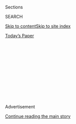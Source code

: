 <div id="app">

<div>

<div>

<div>

<div class="NYTAppHideMasthead css-1q2w90k e1suatyy0">

<div class="section css-ui9rw0 e1suatyy2">

<div class="css-eph4ug er09x8g0">

<div class="css-6n7j50">

</div>

<span class="css-1dv1kvn">Sections</span>

<div class="css-10488qs">

<span class="css-1dv1kvn">SEARCH</span>

</div>

[Skip to content](#site-content)[Skip to site
index](#site-index)

</div>

<div class="css-10698na e1huz5gh0">

</div>

</div>

<div id="masthead-bar-one" class="section hasLinks css-15hmgas e1csuq9d3">

<div class="css-uqyvli e1csuq9d0">

</div>

<div class="css-1uqjmks e1csuq9d1">

</div>

<div class="css-9e9ivx">

[](https://myaccount.nytimes3xbfgragh.onion/auth/login?response_type=cookie&client_id=vi)

</div>

<div class="css-1bvtpon e1csuq9d2">

[Today’s
Paper](https://www.nytimes3xbfgragh.onion/section/todayspaper)

</div>

</div>

</div>

</div>

<div data-aria-hidden="false">

<div id="site-content" data-role="main">

<div>

<div class="css-1aor85t" style="opacity:0.000000001;z-index:-1;visibility:hidden">

<div class="css-1hqnpie">

<div class="css-epjblv">

<span class="css-17xtcya">[Opinion](/section/opinion)</span><span class="css-x15j1o">|</span><span class="css-fwqvlz">Would
the Prophet Muhammad Convert Hagia
Sophia?</span>

</div>

<div class="css-k008qs">

<div class="css-1iwv8en">

<span class="css-18z7m18"></span>

<div>

</div>

</div>

<span class="css-1n6z4y"></span>

<div class="css-1705lsu">

<div class="css-4xjgmj">

<div class="css-4skfbu" data-role="toolbar" data-aria-label="Social Media Share buttons, Save button, and Comments Panel with current comment count" data-testid="share-tools">

  - 
  - 
  - 
  - 
    
    <div class="css-6n7j50">
    
    </div>

  - 

</div>

</div>

</div>

</div>

</div>

</div>

<div id="NYT_TOP_BANNER_REGION" class="css-13pd83m">

</div>

<div id="top-wrapper" class="css-1sy8kpn">

<div id="top-slug" class="css-l9onyx">

Advertisement

</div>

[Continue reading the main
story](#after-top)

<div class="ad top-wrapper" style="text-align:center;height:100%;display:block;min-height:250px">

<div id="top" class="place-ad" data-position="top" data-size-key="top">

</div>

</div>

<div id="after-top">

</div>

</div>

<div>

<div class="css-v5btjw etb61u70">

<div class="css-v05ibm etb61u71">

[Opinion](/section/opinion)

</div>

</div>

<div id="sponsor-wrapper" class="css-1hyfx7x">

<div id="sponsor-slug" class="css-19vbshk">

Supported by

</div>

[Continue reading the main
story](#after-sponsor)

<div id="sponsor" class="ad sponsor-wrapper" style="text-align:center;height:100%;display:block">

</div>

<div id="after-sponsor">

</div>

</div>

<div class="css-186x18t">

Opinion

</div>

<div class="css-1vkm6nb ehdk2mb0">

# Would the Prophet Muhammad Convert Hagia Sophia?

</div>

Turkey’s decision to change the former cathedral into a mosque flies
against the pluralist instincts of Islam’s founders.

<div class="css-18e8msd">

<div class="css-vp77d3 epjyd6m0">

<div class="css-1p10dcb ey68jwv0" data-aria-hidden="true">

[![Mustafa
Akyol](https://static01.graylady3jvrrxbe.onion/images/2013/10/04/opinion/Akyol-contributor/Akyol-contributor-thumbLarge-v3.jpg
"Mustafa Akyol")](https://topics.nytimes3xbfgragh.onion/top/reference/timestopics/people/a/mustafa_akyol/index.html)

</div>

<div class="css-1baulvz">

By [<span class="css-1baulvz last-byline" itemprop="name">Mustafa
Akyol</span>](https://topics.nytimes3xbfgragh.onion/top/reference/timestopics/people/a/mustafa_akyol/index.html)

<div class="css-8atqhb">

Mr. Akyol is a contributing Op-Ed writer.

</div>

</div>

</div>

  - July 20,
    2020

  - 
    
    <div class="css-4xjgmj">
    
    <div class="css-d8bdto" data-role="toolbar" data-aria-label="Social Media Share buttons, Save button, and Comments Panel with current comment count" data-testid="share-tools">
    
      - 
      - 
      - 
      - 
        
        <div class="css-6n7j50">
        
        </div>
    
      - 
    
    </div>
    
    </div>

</div>

<div class="css-79elbk" data-testid="photoviewer-wrapper">

<div class="css-z3e15g" data-testid="photoviewer-wrapper-hidden">

</div>

<div class="css-1a48zt4 ehw59r15" data-testid="photoviewer-children">

![<span class="css-16f3y1r e13ogyst0" data-aria-hidden="true">Hagia
Sophia in Istanbul on
Friday.</span><span class="css-cnj6d5 e1z0qqy90" itemprop="copyrightHolder"><span class="css-1ly73wi e1tej78p0">Credit...</span><span><span>Chris
McGrath/Getty
Images</span></span></span>](https://static01.graylady3jvrrxbe.onion/images/2020/07/20/opinion/20Akyol/20Akyol-articleLarge.jpg?quality=75&auto=webp&disable=upscale)

</div>

</div>

</div>

<div class="section meteredContent css-1r7ky0e" name="articleBody" itemprop="articleBody">

<div class="css-1fanzo5 StoryBodyCompanionColumn">

<div class="css-53u6y8">

The recent decision by the Turkish government to reconvert the majestic
[Hagia
Sophia](https://www.nytimes3xbfgragh.onion/2020/07/24/world/europe/turkey-hagia-sophia-mosque-prayers.html),
which was once the world’s greatest cathedral, from a museum back to a
mosque has been bad news for Christians around the world. They include
Pope Francis, [who said he was
“pained”](https://cruxnow.com/vatican/2020/07/pope-francis-pained-by-decision-to-turn-hagia-sophia-into-mosque/)
by the move, and the spiritual leader of Eastern Christianity,
Ecumenical Patriarch Bartholomew, [who said he was “saddened and
shaken](https://greekcitytimes.com/2020/06/25/ecumenical-patriarch-bartholomew-saddened-and-shaken-over-plans-to-convert-hagia-sophia-into-a-mosque/).”
When contrasted with the joy of Turkey’s conservative Muslims, all this
may seem like a new episode in an old story: Islam vs. Christianity.

But some Muslims, including myself, are not fully comfortable with this
historic step, and for a good reason: forced conversion of shrines,
which has occurred too many times in human history in all directions,
can be questioned even from a purely Islamic point of view.

To see why, look closely into early Islam, which was born in seventh
century Arabia as a monotheist campaign against polytheism. The Prophet
Muhammad and his small group of believers saw the earlier monotheists —
Jews and Christians — as allies. So when those first Muslims were
persecuted in pagan Mecca, some found asylum in the Christian kingdom in
Ethiopia. Years later, when the Prophet ruled Medina, he welcomed a
group of Christians from the city of Najran to worship in his own
mosque. He also signed a
[treaty](https://www.amazon.com/Covenants-Prophet-Muhammad-Christians-World/dp/159731465X)
with them, which read:

“There shall be no interference with the practice of their faith. … No
bishop will be removed from his bishopric, no monk from his monastery,
no priest from his parish.”

This religious pluralism was also reflected in the Quran, when it said
God protects “monasteries, churches, synagogues, and mosques in which
the name of God is much mentioned.” (22:40) It is the only verse in the
Quran that mentions churches — and only in a reverential tone.

</div>

</div>

<div class="css-1fanzo5 StoryBodyCompanionColumn">

<div class="css-53u6y8">

To be sure, these theological affinities did not prevent political
conflicts. Nor did they prevent Muslims, right after the Prophet’s
passing, from conquering Christian lands, from Syria to Spain. Yet
still, the early Muslim conquerors did something uncommon at the time:
They did not touch the shrines of the subjugated peoples.

The Prophet’s spirit was best exemplified by his second successor, or
caliph, Umar ibn Al-Khattab, soon after his conquest of Jerusalem in the
year 637. The city, which had been ruled by Roman Christians for
centuries, had been taken by Muslims after a long and bloody siege.
Christians feared a massacre, but instead found *aman*, or safety.
Caliph Umar, “the servant of God” and “the commander of the faithful,”
gave them security “for their possessions, their churches and crosses.”
He further
[assured](https://www.amazon.com/dp/B004KKXO0O/ref=dp-kindle-redirect?_encoding=UTF8&btkr=1):

“Their churches shall not be taken for residence and shall not be
demolished … nor shall their crosses be removed.”

The Christian historian Eutychius even [tells
us](https://books.google.com/books?id=nTjRzNwZEWAC&pg=PA33&lpg=PA33&dq=Caliph+Umar+the+Patriarch+of+Jerusalem&source=bl&ots=Ysqo-GGhyo&sig=ACfU3U1FWGR-RnwWq6jn9-7Kdrf7k7OZnw&hl=en&sa=X&ved=2ahUKEwiE-fbJjs3qAhUzYTUKHbLUBFgQ6AEwEXoECAoQAQ#v=onepage&q=Caliph%20Umar%20the%20Patriarch%20of%20Jerusalem&f=false)
that when Caliph Umar entered the city, the patriarch of Jerusalem,
Sophronius, invited him to pray at the holiest of all Christian shrines:
the Church of the Holy Sepulcher. Umar politely declined, saying that
Muslims might later take this as a reason to convert the church into a
mosque. He instead prayed at an empty area that Christians ignored but
Jews honored, then as now, as their holiest site, the Temple Mount,
where today the Western Wall, the last remnant of that ancient Jewish
temple, rises to the top of the Mount, on which the Mosque of Umar and
the Dome of the Rock were built.

In other words, Islam entered Jerusalem without really converting it.
Even “four centuries after the Muslim conquest,” as the Israeli
historian Oded Peri
[observes](https://www.jstor.org/stable/3399441?seq=1#metadata_info_tab_contents),
“the urban landscape of Jerusalem was still dominated by Christian
public and religious buildings.”

Yet Islam was becoming the religion of an empire, which, like all
empires, had to justify its appetite for hegemony. Soon, some jurists
found an excuse to overcome the Jerusalem model: There, Christians were
given full security, because they had ultimately agreed on a peaceful
surrender. The cities that resisted Muslim conquerors, however, were
fair game for plunder, enslavement, and conversion of their churches.

</div>

</div>

<div class="css-1fanzo5 StoryBodyCompanionColumn">

<div class="css-53u6y8">

In the words of the Turkish scholar [Necmeddin
Guney](https://www.academia.edu/8126217/_Churches_and_Synagogues_in_Classical_Islamic_Law_Debates_on_Construction_Continuance_and_Repair_International_Conference_on_Religious_Tourism_and_Tolerance_9-12_May_2013_Konya_pp._353-360),
this legitimatization of conversion of churches came from not the Quran
nor the Prophetic example, but rather “administrative regulation.” The
jurists who made this case, he adds, “were probably trying to create a
society that makes manifest the supremacy of Islam in an age of religion
wars.”

Another scholar, Fred Donner, an expert on early Islam,
[argues](https://www.amazon.com/dp/1597404586/ref=dp-kindle-redirect?_encoding=UTF8&btkr=1)
that this political drive even distorted records of the earlier state of
affairs. For example, later versions of the *aman* given to the
Christians of Damascus allotted Muslims “half of their homes and
churches.” In the earlier version of the document, there was no such
clause.

When the Ottomans reached the gates of Constantinople in 1453, Islamic
attitudes had long been imperialized, and also toughened in the face of
endless conflicts with the Crusaders. Using a disputed license of the
Hanafi school of jurisprudence they followed, they converted Hagia
Sophia and a few other major churches. But they also did other things
that represent the better values of Islam: They gave full protection to
not only Greek but also Armenian Christians, rebuilt Istanbul as a
cosmopolitan city, and soon also welcomed the Spanish Jews who were
fleeing the Catholic Inquisition.

Today, centuries later, the question for Turkey is what aspect of this
complex Ottoman heritage is really more valuable.

For the religious conservatives who have rallied behind President Recep
Tayyip Erdogan in the past two decades, the main answer seems to be
imperial glory embodied in an absolute ruler.

For other Turks, however, the greatness of the Ottomans lies in their
pluralism, rooted at the very heart of Islam, and it would inspire
different moves today — perhaps opening Hagia Sophia to both Muslim
*and* Christian worship, as I have
[advised](https://www.hurriyetdailynews.com/opinion/mustafa-akyol/hagia-sophia-could-be-a-mosquechurch-66074)
for years. Another would be reopening the [Halki
Seminary](https://www.nytimes3xbfgragh.onion/2019/02/06/world/europe/greece-tsipras-halki-seminary.html),
a Christian school of theology that opened in 1844 under Ottoman
auspices, went victim to secular nationalism in 1971, but is still
closed despite all the calls from advocates for religious freedom.

For the broader Muslim world, Hagia Sophia is a reminder that our
tradition includes both our everlasting faith and values, as well as a
legacy of imperialism. The latter is a bitter fact of history, like
Christian imperialism or nationalism, which have targeted our mosques
and even lives as well — from Cordoba to Srebrenica. But today, we
should try to heal such wounds of the past, not open new ones.

So, if we Muslims really want to revive something from the past, let’s
focus on the model initiated by the Prophet and implemented by Caliph
Umar. That means no shrines should be converted — or reconverted. All
religious traditions should be respected. And the magnanimity of
tolerance should overcome the pettiness of supremacism.

Mustafa Akyol, a contributing Opinion writer, is a senior fellow on
Islam and modernity at the [Cato
Institute](https://www.cato.org/people/mustafa-akyol) and the author of
the forthcoming book “[Reopening Muslim
Minds:](https://us.macmillan.com/books/9781250256065) A Return to
Reason, Freedom, and Tolerance.”

*The Times is committed to publishing* [*a diversity of
letters*](https://www.nytimes3xbfgragh.onion/2019/01/31/opinion/letters/letters-to-editor-new-york-times-women.html)
*to the editor. We’d like to hear what you think about this or any of
our articles. Here are some*
[*tips*](https://help.nytimes3xbfgragh.onion/hc/en-us/articles/115014925288-How-to-submit-a-letter-to-the-editor)*.
And here’s our email:*
[*letters@NYTimes.com*](mailto:letters@NYTimes.com)*.*

*Follow The New York Times Opinion section on*
[*Facebook*](https://www.facebookcorewwwi.onion/nytopinion)*,* [*Twitter
(@NYTopinion)*](http://twitter.com/NYTOpinion) *and*
[*Instagram*](https://www.instagram.com/nytopinion/)*.*

</div>

</div>

</div>

<div>

</div>

<div>

</div>

<div>

</div>

<div>

<div id="bottom-wrapper" class="css-1ede5it">

<div id="bottom-slug" class="css-l9onyx">

Advertisement

</div>

[Continue reading the main
story](#after-bottom)

<div id="bottom" class="ad bottom-wrapper" style="text-align:center;height:100%;display:block;min-height:90px">

</div>

<div id="after-bottom">

</div>

</div>

</div>

</div>

</div>

## Site Index

<div>

</div>

## Site Information Navigation

  - [© <span>2020</span> <span>The New York Times
    Company</span>](https://help.nytimes3xbfgragh.onion/hc/en-us/articles/115014792127-Copyright-notice)

<!-- end list -->

  - [NYTCo](https://www.nytco.com/)
  - [Contact
    Us](https://help.nytimes3xbfgragh.onion/hc/en-us/articles/115015385887-Contact-Us)
  - [Work with us](https://www.nytco.com/careers/)
  - [Advertise](https://nytmediakit.com/)
  - [T Brand Studio](http://www.tbrandstudio.com/)
  - [Your Ad
    Choices](https://www.nytimes3xbfgragh.onion/privacy/cookie-policy#how-do-i-manage-trackers)
  - [Privacy](https://www.nytimes3xbfgragh.onion/privacy)
  - [Terms of
    Service](https://help.nytimes3xbfgragh.onion/hc/en-us/articles/115014893428-Terms-of-service)
  - [Terms of
    Sale](https://help.nytimes3xbfgragh.onion/hc/en-us/articles/115014893968-Terms-of-sale)
  - [Site
    Map](https://spiderbites.nytimes3xbfgragh.onion)
  - [Help](https://help.nytimes3xbfgragh.onion/hc/en-us)
  - [Subscriptions](https://www.nytimes3xbfgragh.onion/subscription?campaignId=37WXW)

</div>

</div>

</div>

</div>
